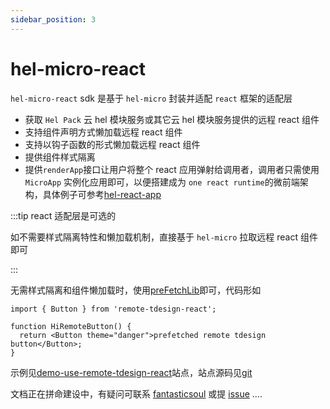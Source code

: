 ```yaml
---
sidebar_position: 3
---
```


# hel-micro-react

`hel-micro-react` sdk 是基于 `hel-micro` 封装并适配 `react` 框架的适配层

- 获取 `Hel Pack` 云 hel 模块服务或其它云 hel 模块服务提供的远程 react 组件
- 支持组件声明方式懒加载远程 react 组件
- 支持以钩子函数的形式懒加载远程 react 组件
- 提供组件样式隔离
- 提供`renderApp`接口让用户将整个 react 应用弹射给调用者，调用者只需使用 `MicroApp` 实例化应用即可，以便搭建成为 `one react runtime`的微前端架构，具体例子可参考[hel-react-app](https://www.to-be-added.com/coming-soon)

:::tip react 适配层是可选的

如不需要样式隔离特性和懒加载机制，直接基于 `hel-micro` 拉取远程 react 组件即可

:::

无需样式隔离和组件懒加载时，使用[preFetchLib](/docs/api/hel-micro/prefetch-lib#基础用法)即可，代码形如

```tsx
import { Button } from 'remote-tdesign-react';

function HiRemoteButton() {
  return <Button theme="danger">prefetched remote tdesign button</Button>;
}
```

示例见[demo-use-remote-tdesign-react](https://www.to-be-added.com/coming-soon)站点，站点源码见[git](https://www.to-be-added.com/coming-soon)

文档正在拼命建设中，有疑问可联系 [fantasticsoul](https://github.com/fantasticsoul) 或提 [issue](https://github.com/tnfe/hel/issues) ....
